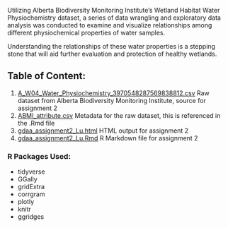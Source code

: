 Utilizing Alberta Biodiversity Monitoring Institute’s Wetland Habitat Water Physiochemistry dataset, a series of data wrangling and exploratory data analysis was conducted to examine and visualize relationships among different physiochemical properties of water samples.

Understanding the relationships of these water properties is a stepping stone that will aid further evaluation and protection of healthy wetlands.

## Table of Content:
1. [A_W04_Water_Physiochemistry_3970548287569838812.csv](https://github.com/cindyhopp/EDA/blob/main/ABMI_water_physiochemistry_EDA/A_W04_Water_Physiochemistry_3970548287569838812.csv)
Raw dataset from Alberta Biodiversity Monitoring Institute, source for assignment 2
2. [ABMI_attribute.csv](https://github.com/cindyhopp/EDA/blob/main/ABMI_water_physiochemistry_EDA/ABMI_attribute.csv)
Metadata for the raw dataset, this is referenced in the .Rmd file
3. [gdaa_assignment2_Lu.html](https://github.com/cindyhopp/EDA/blob/main/ABMI_water_physiochemistry_EDA/gdaa_assignment2_Lu.html)
HTML output for assignment 2
4. [gdaa_assignment2_Lu.Rmd](https://github.com/cindyhopp/EDA/blob/main/ABMI_water_physiochemistry_EDA/gdaa_assignment2_Lu.Rmd)
R Markdown file for assignment 2

### R Packages Used:
* tidyverse
* GGally
* gridExtra
* corrgram
* plotly
* knitr
* ggridges
